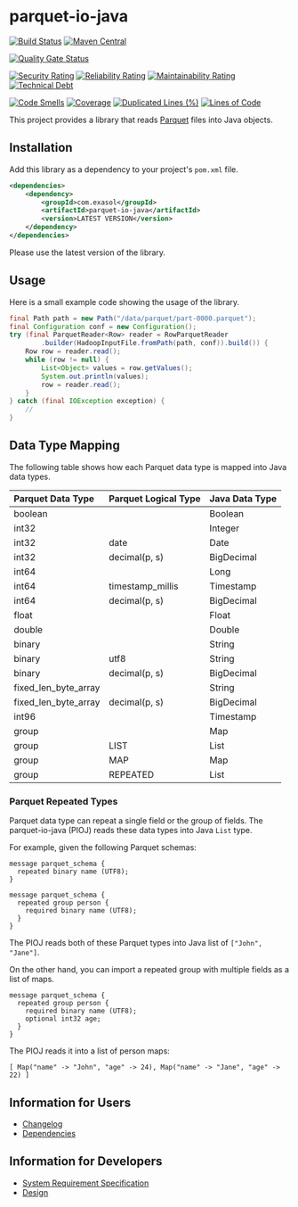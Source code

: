# parquet-io-java

[![Build Status](https://github.com/exasol/parquet-io-java/actions/workflows/ci-build.yml/badge.svg)](https://github.com/exasol/parquet-io-java/actions/workflows/ci-build.yml)
[![Maven Central](https://img.shields.io/maven-central/v/com.exasol/parquet-io-java)](https://search.maven.org/artifact/com.exasol/parquet-io-java)

[![Quality Gate Status](https://sonarcloud.io/api/project_badges/measure?project=com.exasol%3Aparquet-io-java&metric=alert_status)](https://sonarcloud.io/dashboard?id=com.exasol%3Aparquet-io-java)

[![Security Rating](https://sonarcloud.io/api/project_badges/measure?project=com.exasol%3Aparquet-io-java&metric=security_rating)](https://sonarcloud.io/dashboard?id=com.exasol%3Aparquet-io-java)
[![Reliability Rating](https://sonarcloud.io/api/project_badges/measure?project=com.exasol%3Aparquet-io-java&metric=reliability_rating)](https://sonarcloud.io/dashboard?id=com.exasol%3Aparquet-io-java)
[![Maintainability Rating](https://sonarcloud.io/api/project_badges/measure?project=com.exasol%3Aparquet-io-java&metric=sqale_rating)](https://sonarcloud.io/dashboard?id=com.exasol%3Aparquet-io-java)
[![Technical Debt](https://sonarcloud.io/api/project_badges/measure?project=com.exasol%3Aparquet-io-java&metric=sqale_index)](https://sonarcloud.io/dashboard?id=com.exasol%3Aparquet-io-java)

[![Code Smells](https://sonarcloud.io/api/project_badges/measure?project=com.exasol%3Aparquet-io-java&metric=code_smells)](https://sonarcloud.io/dashboard?id=com.exasol%3Aparquet-io-java)
[![Coverage](https://sonarcloud.io/api/project_badges/measure?project=com.exasol%3Aparquet-io-java&metric=coverage)](https://sonarcloud.io/dashboard?id=com.exasol%3Aparquet-io-java)
[![Duplicated Lines (%)](https://sonarcloud.io/api/project_badges/measure?project=com.exasol%3Aparquet-io-java&metric=duplicated_lines_density)](https://sonarcloud.io/dashboard?id=com.exasol%3Aparquet-io-java)
[![Lines of Code](https://sonarcloud.io/api/project_badges/measure?project=com.exasol%3Aparquet-io-java&metric=ncloc)](https://sonarcloud.io/dashboard?id=com.exasol%3Aparquet-io-java)

This project provides a library that reads [Parquet](https://parquet.apache.org/) files into Java objects.

## Installation

Add this library as a dependency to your project's `pom.xml` file.

```xml
<dependencies>
    <dependency>
        <groupId>com.exasol</groupId>
        <artifactId>parquet-io-java</artifactId>
        <version>LATEST VERSION</version>
    </dependency>
</dependencies>
```

Please use the latest version of the library.

## Usage

Here is a small example code showing the usage of the library.

```java
final Path path = new Path("/data/parquet/part-0000.parquet");
final Configuration conf = new Configuration();
try (final ParquetReader<Row> reader = RowParquetReader
        .builder(HadoopInputFile.fromPath(path, conf)).build()) {
    Row row = reader.read();
    while (row != null) {
        List<Object> values = row.getValues();
        System.out.println(values);
        row = reader.read();
    }
} catch (final IOException exception) {
    //
}
```

## Data Type Mapping

The following table shows how each Parquet data type is mapped into Java data
types.

| Parquet Data Type    | Parquet Logical Type | Java Data Type |
|:---------------------|:---------------------|:---------------|
| boolean              |                      | Boolean        |
| int32                |                      | Integer        |
| int32                | date                 | Date           |
| int32                | decimal(p, s)        | BigDecimal     |
| int64                |                      | Long           |
| int64                | timestamp_millis     | Timestamp      |
| int64                | decimal(p, s)        | BigDecimal     |
| float                |                      | Float          |
| double               |                      | Double         |
| binary               |                      | String         |
| binary               | utf8                 | String         |
| binary               | decimal(p, s)        | BigDecimal     |
| fixed_len_byte_array |                      | String         |
| fixed_len_byte_array | decimal(p, s)        | BigDecimal     |
| int96                |                      | Timestamp      |
| group                |                      | Map            |
| group                | LIST                 | List           |
| group                | MAP                  | Map            |
| group                | REPEATED             | List           |

### Parquet Repeated Types

Parquet data type can repeat a single field or the group of fields. The
parquet-io-java (PIOJ) reads these data types into Java `List` type.

For example, given the following Parquet schemas:

```
message parquet_schema {
  repeated binary name (UTF8);
}
```

```
message parquet_schema {
  repeated group person {
    required binary name (UTF8);
  }
}
```

The PIOJ reads both of these Parquet types into Java list of `["John", "Jane"]`.

On the other hand, you can import a repeated group with multiple fields as a
list of maps.

```
message parquet_schema {
  repeated group person {
    required binary name (UTF8);
    optional int32 age;
  }
}
```

The PIOJ reads it into a list of person maps:

```
[ Map("name" -> "John", "age" -> 24), Map("name" -> "Jane", "age" -> 22) ]
```

## Information for Users

- [Changelog](doc/changes/changelog.md)
- [Dependencies](dependencies.md)

## Information for Developers

* [System Requirement Specification](doc/system_requirements.md)
* [Design](doc/design.md)
